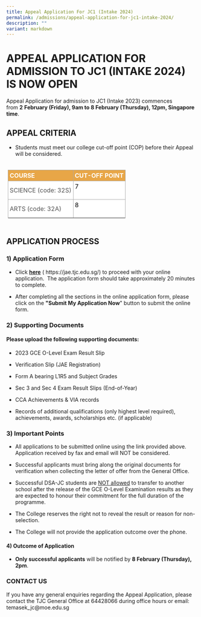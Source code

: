 ```yaml
---
title: Appeal Application For JC1 (Intake 2024)
permalink: /admissions/appeal-application-for-jc1-intake-2024/
description: ""
variant: markdown
---
```

<h1>APPEAL APPLICATION FOR ADMISSION TO JC1 (INTAKE 2024) IS NOW OPEN</h1>
<p>Appeal Application for admission to JC1 (Intake 2023) commences from&nbsp;<strong>2</strong>&nbsp;<strong>February (Friday), 9am to 8 February (Thursday), 12pm, Singapore time</strong>.</p>
<h2>APPEAL CRITERIA</h2>
<ul>
<li>
<p>Students must meet our college cut-off point (COP) before their Appeal
will be considered.&nbsp;</p>
</li>
</ul>
<style>.mmt-table,.mmt-table-custom{width:100%;table-layout:fixed;}.mmt-table tr td, .mmt-table thead tr th{height:24px!important;padding:4px;border:1px solid #aaa;overflow: auto;} .mmt-table thead tr th {background: #e8a647; color: #fff; text-align: inherit;}.mmt-table-custom-parent{margin:0;padding:4px}.mmt-table tr:nth-child(odd) {background: #ffffff} .mmt-table tr:nth-child(even) {background: #ffffff} .mmt-table td:nth-child(odd) {color: #545454} .mmt-table td:nth-child(even) {color: #000000}.mmt-table tr td, .mmt-table thead tr th {border : 1px solid #aaaaaa}.mmt-table thead tr th {background: #e8a647; color: #fff; text-align: inherit;}</style>

<p></p><div class="mmt-custom-content col-sm-12 mmt-table-custom-parent col-lg-12">
	
<table class="mmt-table mmt-table-custom selected" id="TABLE-1"><thead><tr><th>COURSE</th><th>CUT-OFF POINT</th></tr></thead><tbody><tr><td class="">SCIENCE (code: 32S)</td><td>7<br><br>   
</td></tr></tbody><tbody><tr><td class="">ARTS (code: 32A)</td><td>8<br><br>   
</td></tr><tr></tr><tr></tr><tr></tr></tbody></table></div>


<h2>APPLICATION PROCESS</h2>
<h3>1) Application Form</h3>
<ul data-tight="true" class="tight">
<li>
<p>Click&nbsp;<strong><a href="https://jae.tjc.edu.sg" rel="noopener noreferrer nofollow" target="_blank">here</a></strong>&nbsp;(
<a rel="noopener noreferrer nofollow" target="_blank">https://jae.tjc.edu.sg/</a>) to proceed with your online application.&nbsp;
The application form should take approximately 20 minutes to complete.</p>
</li>
<li>
<p>After completing all the sections in the online application form, please
click on the <strong>"Submit My Application Now</strong>" button to submit
the online form.</p>
</li>
</ul>
<h3>2) Supporting Documents</h3>
<h4>Please upload the following supporting documents:</h4>
<ul data-tight="true" class="tight">
<li>
<p>2023 GCE O-Level Exam Result Slip&nbsp;</p>
</li>
<li>
<p>Verification Slip (JAE Registration)</p>
</li>
<li>
<p>Form A bearing L1R5 and Subject Grades</p>
</li>
<li>
<p>Sec 3 and Sec 4 Exam Result Slips&nbsp;(End-of-Year)</p>
</li>
<li>
<p>CCA Achievements &amp; VIA records</p>
</li>
<li>
<p>Records of additional qualifications (only highest level required), achievements,
awards, scholarships etc. (if applicable)</p>
</li>
</ul>
<h3>3) Important Points</h3>
<ul data-tight="true" class="tight">
<li>
<p>All applications to be submitted online using the link provided above.
Application received by fax and email will NOT be considered.&nbsp;</p>
</li>
<li>
<p>Successful applicants must bring along the original documents for verification
when collecting the letter of offer from the General Office.&nbsp;</p>
</li>
<li>
<p>Successful DSA-JC students are&nbsp;<u>NOT allowed</u>&nbsp;to transfer
to another school after the release of the GCE O-Level Examination results
as they are expected to honour their commitment for the full duration of
the programme. &nbsp;</p>
</li>
<li>
<p>The College reserves the right not to reveal the result or reason for
non-selection.</p>
</li>
<li>
<p>The College will not provide the application outcome over the phone.&nbsp;</p>
</li>
</ul>
<h4>4) Outcome of Application</h4>
<ul data-tight="true" class="tight">
<li>
<p><strong>Only successful applicants</strong> will be notified by <strong>8 February (Thursday), 2pm</strong>.</p>
</li>
</ul>
<p></p>
<h3>CONTACT US</h3>
<p>If you have any general enquiries regarding the Appeal Application, please
contact the TJC General Office at&nbsp;64428066&nbsp;during office hours
or email: <a rel="noopener noreferrer nofollow" target="_blank">temasek_jc@moe.edu.sg</a>
</p>
<p></p>